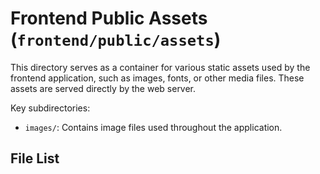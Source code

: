 # Frontend Public Assets (`frontend/public/assets`)

This directory serves as a container for various static assets used by the frontend application, such as images, fonts, or other media files. These assets are served directly by the web server.

Key subdirectories:

*   `images/`: Contains image files used throughout the application. 

<!-- File List Start -->
## File List


<!-- File List End -->
